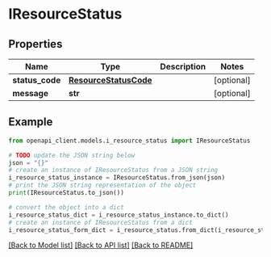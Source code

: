 # IResourceStatus


## Properties

Name | Type | Description | Notes
------------ | ------------- | ------------- | -------------
**status_code** | [**ResourceStatusCode**](ResourceStatusCode.md) |  | [optional] 
**message** | **str** |  | [optional] 

## Example

```python
from openapi_client.models.i_resource_status import IResourceStatus

# TODO update the JSON string below
json = "{}"
# create an instance of IResourceStatus from a JSON string
i_resource_status_instance = IResourceStatus.from_json(json)
# print the JSON string representation of the object
print(IResourceStatus.to_json())

# convert the object into a dict
i_resource_status_dict = i_resource_status_instance.to_dict()
# create an instance of IResourceStatus from a dict
i_resource_status_form_dict = i_resource_status.from_dict(i_resource_status_dict)
```
[[Back to Model list]](../README.md#documentation-for-models) [[Back to API list]](../README.md#documentation-for-api-endpoints) [[Back to README]](../README.md)


